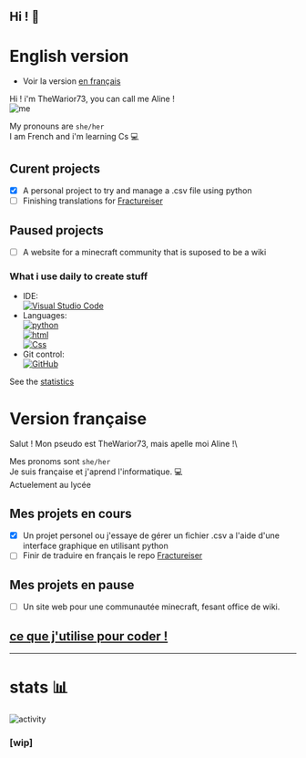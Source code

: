 ## Hi ! 👋

# English version
- Voir la version [en français](#version-française)

Hi ! i'm TheWarior73, you can call me Aline ! \
![me](https://cdn.discordapp.com/attachments/1042889170240163840/1125102130622111765/image.png?size=16&quality=lossless)

My pronouns are `she/her`   
I am French and i'm learning Cs 💻

## Curent projects
- [x] A personal project to try and manage a .csv file using python
- [ ] Finishing translations for [Fractureiser](https://github.com/TheWarior73/fractureiser)

## Paused projects
- [ ] A website for a minecraft community that is suposed to be a wiki

### What i use daily to create stuff

- IDE: \
[![Visual Studio Code](https://img.shields.io/badge/VSCode-black?style=flat-square&logo=visual-studio-code)](https://code.visualstudio.com/)
- Languages: \
[![python](https://img.shields.io/badge/Python-black?style=flat-square&logo=python)](https://python.org)\
[![html](https://img.shields.io/badge/HTML-black?style=flat-square&logo=html5)](https://developer.mozilla.org/fr/docs/Web/HTML) \
[![Css](https://img.shields.io/badge/Javascript-black?style=flat-square&logo=javascript)](https://developer.mozilla.org/fr/docs/Web/JavaScript) 
- Git control: \
[![GitHub](https://img.shields.io/badge/GitHub-black?style=flat-square&logo=github)](https://github.com/)

See the [statistics](#stats) 



# Version française
Salut ! Mon pseudo est TheWarior73, mais apelle moi Aline !\

Mes pronoms sont `she/her` \
Je suis française et j'aprend l'informatique. 💻\
Actuelement au lycée

## Mes projets en cours
- [x] Un projet personel ou j'essaye de gérer un fichier .csv a l'aide d'une interface graphique en utilisant python 
- [ ] Finir de traduire en français le repo [Fractureiser](https://github.com/TheWarior73/fractureiser)
## Mes projets en pause
- [ ] Un site web pour une communautée minecraft, fesant office de wiki. 

## [ce que j'utilise pour coder !](#what-i-use-daily-to-create-stuff) 

--- 

# stats 📊

![activity](https://wakatime.com/share/@Th3_Warior/db25347c-4689-4bfd-a615-9ad0d044f335.svg)

### [wip]